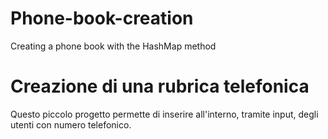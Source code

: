 # Phone-book-creation
Creating a phone book with the HashMap method

# Creazione di una rubrica telefonica

Questo piccolo progetto permette di inserire all'interno, tramite input, degli utenti con numero telefonico. 
